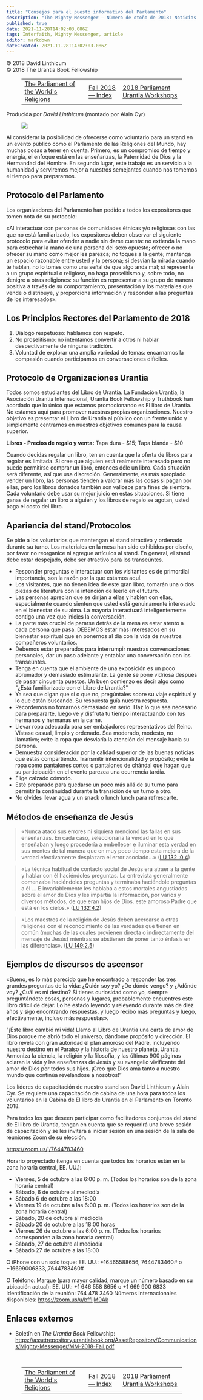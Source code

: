 ```yaml
---
title: "Consejos para el puesto informativo del Parlamento"
description: "The Mighty Messenger — Número de otoño de 2018: Noticias y opiniones para los lectores de El Libro de Urantia"
published: true
date: 2021-11-28T14:02:03.086Z
tags: Interfaith, Mighty Messenger, article
editor: markdown
dateCreated: 2021-11-28T14:02:03.086Z
---
```


<p class="v-card v-sheet theme--light grey lighten-3 px-2">© 2018 David Linthicum<br>© 2018 The Urantia Book Fellowship</p>
<figure class="table chapter-navigator">
  <table>
    <tbody>
      <tr>
        <td>
        <a href="/es/article/Cristina_Seaborn/The_Parliament_of_Worlds_Religions">
          <span class="pr-2">The Parliament of the World's Religions</span><span class="mdi mdi-arrow-right-drop-circle"></span>
        </a>
        </td>
        <td>
        <a href="/es/index/articles_mighty_messenger#fall-2018-issue">
          <span class="mdi mdi-book-open-variant"></span><span class="pl-2">Fall 2018 — Index</span>
        </a>
        </td>
        <td>
        <a href="/es/article/2018_Parliament_Urantia_Workshops">
          <span class="pr-2">2018 Parliament Urantia Workshops</span><span class="mdi mdi-arrow-right-drop-circle"></span>
        </a>
        </td>
      </tr>
    </tbody>
  </table>
</figure>



Producida por _David Linthicum_ (montado por Alain Cyr)

<figure id="Figure_1" class="image urantiapedia">
<img src="/image/article/The_Mighty_Messenger/2018_Fall/David_Linthicum.jpg">
</figure>

Al considerar la posibilidad de ofrecerse como voluntario para un stand en un evento público como el Parlamento de las Religiones del Mundo, hay muchas cosas a tener en cuenta. Primero, es un compromiso de tiempo y energía, el enfoque está en las enseñanzas, la Paternidad de Dios y la Hermandad del Hombre. En segundo lugar, este trabajo es un servicio a la humanidad y serviremos mejor a nuestros semejantes cuando nos tomemos el tiempo para prepararnos.

## Protocolo del Parlamento

Los organizadores del Parlamento han pedido a todos los expositores que tomen nota de su protocolo:  

«Al interactuar con personas de comunidades étnicas y/o religiosas con las que no está familiarizado, los expositores deben observar el siguiente protocolo para evitar ofender a nadie sin darse cuenta: no extienda la mano para estrechar la mano de una persona del sexo opuesto; ofrecer o no ofrecer su mano como mejor les parezca; no toques a la gente; mantenga un espacio razonable entre usted y la persona; si desvían la mirada cuando te hablan, no lo tomes como una señal de que algo anda mal; si representa a un grupo espiritual o religioso, no haga proselitismo y, sobre todo, no denigre a otras religiones: su función es representar a su grupo de manera positiva a través de su comportamiento, presentación y los materiales que vende o distribuye, y proporciona información y responder a las preguntas de los interesados».

## Los Principios Rectores del Parlamento de 2018

1. Diálogo respetuoso: hablamos con respeto.
2. No proselitismo: no intentamos convertir a otros ni hablar despectivamente de ninguna tradición.
3. Voluntad de explorar una amplia variedad de temas: encarnamos la compasión cuando participamos en conversaciones difíciles.

## Protocolo de Organizaciones Urantia

Todos somos estudiantes del Libro de Urantia. La Fundación Urantia, la Asociación Urantia Internacional, Urantia Book Fellowship y Truthbook han acordado que lo único que estamos promocionando es El libro de Urantia. No estamos aquí para promover nuestras propias organizaciones. Nuestro objetivo es presentar el Libro de Urantia al público con un frente unido y simplemente centrarnos en nuestros objetivos comunes para la causa superior.

**Libros - Precios de regalo y venta:**
Tapa dura - $15; Tapa blanda - $10

Cuando decidas regalar un libro, ten en cuenta que la oferta de libros para regalar es limitada. Si cree que alguien está realmente interesado pero no puede permitirse comprar un libro, entonces déle un libro. Cada situación será diferente, así que usa discreción. Generalmente, es más apropiado vender un libro, las personas tienden a valorar más las cosas si pagan por ellas, pero los libros donados también son valiosos para fines de siembra. Cada voluntario debe usar su mejor juicio en estas situaciones. Si tiene ganas de regalar un libro a alguien y los libros de regalo se agotan, usted paga el costo del libro.

## Apariencia del stand/Protocolos

Se pide a los voluntarios que mantengan el stand atractivo y ordenado durante su turno. Los materiales en la mesa han sido exhibidos por diseño, por favor no reorganice ni agregue artículos al stand. En general, el stand debe estar despejado, debe ser atractivo para los transeúntes.

- Responder preguntas e interactuar con los visitantes es de primordial importancia, son la razón por la que estamos aquí.
- Los visitantes, que no tienen idea de este gran libro, tomarán una o dos piezas de literatura con la intención de leerlo en el futuro.
- Las personas aprecian que se dirijan a ellas y hablen con ellas, especialmente cuando sienten que usted está genuinamente interesado en el bienestar de su alma. La mayoría interactuará inteligentemente contigo una vez que inicies la conversación.
- La parte más crucial de pararse detrás de la mesa es estar atento a cada persona que pasa. DEBEMOS estar más interesados ​​en su bienestar espiritual que en ponernos al día con la vida de nuestros compañeros voluntarios.
- Debemos estar preparados para interrumpir nuestras conversaciones personales, dar un paso adelante y entablar una conversación con los transeúntes.
- Tenga en cuenta que el ambiente de una exposición es un poco abrumador y demasiado estimulante. La gente se pone vidriosa después de pasar cincuenta puestos. Un buen comienzo es decir algo como "¿Está familiarizado con el Libro de Urantia?"
- Ya sea que digan que sí o que no, pregúntales sobre su viaje espiritual y lo que están buscando. Su respuesta guía nuestra respuesta.
- Recordemos no tomarnos demasiado en serio. Haz lo que sea necesario para prepararte, luego ve y disfruta tu tiempo interactuando con tus hermanos y hermanas en la carne.
- Llevar ropa adecuada para ser embajadores representativos del Reino. Vístase casual, limpio y ordenado. Sea moderado, modesto, no llamativo; evite la ropa que desviaría la atención del mensaje hacia su persona.
- Demuestra consideración por la calidad superior de las buenas noticias que estás compartiendo. Transmitir intencionalidad y propósito; evite la ropa como pantalones cortos o pantalones de chándal que hagan que su participación en el evento parezca una ocurrencia tardía.
- Elige calzado cómodo.
- Esté preparado para quedarse un poco más allá de su turno para permitir la continuidad durante la transición de un turno a otro.
- No olvides llevar agua y un snack o lunch lunch para refrescarte.

## Métodos de enseñanza de Jesús

> «Nunca atacó sus errores ni siquiera mencionó las fallas en sus enseñanzas. En cada caso, seleccionaría la verdad en lo que enseñaban y luego procedería a embellecer e iluminar esta verdad en sus mentes de tal manera que en muy poco tiempo esta mejora de la verdad efectivamente desplazara el error asociado...» ([LU 132 :0.4](/es/El_libro_de_Urantia/132#p0_4))

> «La técnica habitual de contacto social de Jesús era atraer a la gente y hablar con él haciéndoles preguntas. La entrevista generalmente comenzaba haciéndoles preguntas y terminaba haciéndole preguntas a él ... E invariablemente les hablaba a estos mortales angustiados sobre el amor de Dios y les impartía la información, por varios y diversos métodos, de que eran hijos de Dios. este amoroso Padre que está en los cielos.» ([LU 132:4.2](/es/The_Urantia_Book/132#p4_2))

> «Los maestros de la religión de Jesús deben acercarse a otras religiones con el reconocimiento de las verdades que tienen en común (muchas de las cuales provienen directa o indirectamente del mensaje de Jesús) mientras se abstienen de poner tanto énfasis en las diferencias». ([LU 149:2.5](/es/The_Urantia_Book/149#p2_5))

## Ejemplos de discursos de ascensor

«Bueno, es lo más parecido que he encontrado a responder las tres grandes preguntas de la vida: ¿Quién soy yo? ¿De dónde vengo? y ¿Adónde voy? ¿Cuál es mi destino? Si tienes curiosidad como yo, siempre preguntándote cosas, personas y lugares, probablemente encuentres este libro difícil de dejar. Lo he estado leyendo y releyendo durante más de diez años y sigo encontrando respuestas, y luego recibo más preguntas y luego, efectivamente, incluso más respuestas».

"¡Éste libro cambió mi vida! Llamo al Libro de Urantia una carta de amor de Dios porque me abrió todo el universo, dándome propósito y dirección. El libro revela con gran autoridad el plan amoroso del Padre, incluyendo nuestro destino en el Paraíso y la historia de nuestro planeta, Urantia. Armoniza la ciencia, la religión y la filosofía, y las últimas 900 páginas aclaran la vida y las enseñanzas de Jesús y su evangelio vivificante del amor de Dios por todos sus hijos. ¡Creo que Dios ama tanto a nuestro mundo que continúa revelándose a nosotros!”

Los líderes de capacitación de nuestro stand son David Linthicum y Alain Cyr. Se requiere una capacitación de cabina de una hora para todos los voluntarios en la Cabina de El libro de Urantia en el Parlamento en Toronto 2018.

Para todos los que deseen participar como facilitadores conjuntos del stand de El libro de Urantia, tengan en cuenta que se requerirá una breve sesión de capacitación y se les invitará a iniciar sesión en una sesión de la sala de reuniones Zoom de su elección.

https://zoom.us/j/7644783460

Horario proyectado (tenga en cuenta que todos los horarios están en la zona horaria central, EE. UU.):
- Viernes, 5 de octubre a las 6:00 p. m. (Todos los horarios son de la zona horaria central)
- Sábado, 6 de octubre al mediodía
- Sábado 6 de octubre a las 18:00
- Viernes 19 de octubre a las 6:00 p. m. (Todos los horarios son de la zona horaria central)
- Sábado, 20 de octubre al mediodía
- Sábado 20 de octubre a las 18:00 horas
- Viernes 26 de octubre a las 6:00 p. m. (Todos los horarios corresponden a la zona horaria central)
- Sábado, 27 de octubre al mediodía
- Sábado 27 de octubre a las 18:00

O iPhone con un solo toque:
EE. UU.: +16465588656, 7644783460# o
+16699006833,,7644783460#

O Teléfono:
Marque (para mayor calidad, marque un número basado en su ubicación actual):
EE. UU.: +1 646 558 8656 o +1 669 900 6833
Identificación de la reunión: 764 478 3460
Números internacionales disponibles: https://zoom.us/u/bffljM0Ak

## Enlaces externos

* Boletín en _The Urantia Book_ Fellowship: https://assetrepository.urantiabook.org/AssetRepository/Communications/Mighty-Messenger/MM-2018-Fall.pdf

<br>

<figure class="table chapter-navigator">
  <table>
    <tbody>
      <tr>
        <td>
        <a href="/es/article/Cristina_Seaborn/The_Parliament_of_Worlds_Religions">
          <span class="pr-2">The Parliament of the World's Religions</span><span class="mdi mdi-arrow-right-drop-circle"></span>
        </a>
        </td>
        <td>
        <a href="/es/index/articles_mighty_messenger#fall-2018-issue">
          <span class="mdi mdi-book-open-variant"></span><span class="pl-2">Fall 2018 — Index</span>
        </a>
        </td>
        <td>
        <a href="/es/article/2018_Parliament_Urantia_Workshops">
          <span class="pr-2">2018 Parliament Urantia Workshops</span><span class="mdi mdi-arrow-right-drop-circle"></span>
        </a>
        </td>
      </tr>
    </tbody>
  </table>
</figure>